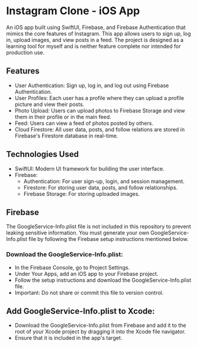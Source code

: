 # Instagram Clone - iOS App

An iOS app built using SwiftUI, Firebase, and Firebase Authentication that mimics the core features of Instagram. This app allows users to sign up, log in, upload images, and view posts in a feed. The project is designed as a learning tool for myself and is neither feature complete nor intended for production use.

## Features
- User Authentication: Sign up, log in, and log out using Firebase Authentication.
- User Profiles: Each user has a profile where they can upload a profile picture and view their posts.
- Photo Upload: Users can upload photos to Firebase Storage and view them in their profile or in the main feed.
- Feed: Users can view a feed of photos posted by others.
- Cloud Firestore: All user data, posts, and follow relations are stored in Firebase's Firestore database in real-time.


## Technologies Used
- SwiftUI: Modern UI framework for building the user interface.
- Firebase:
  - Authentication: For user sign-up, login, and session management.
  - Firestore: For storing user data, posts, and follow relationships.
  - Firebase Storage: For storing uploaded images.
 
## Firebase
The GoogleService-Info.plist file is not included in this repository to prevent leaking sensitive information. You must generate your own GoogleService-Info.plist file by following the Firebase setup instructions mentioned below.
### Download the GoogleService-Info.plist:
- In the Firebase Console, go to Project Settings.
- Under Your Apps, add an iOS app to your Firebase project.
- Follow the setup instructions and download the GoogleService-Info.plist file.
- Important: Do not share or commit this file to version control.

## Add GoogleService-Info.plist to Xcode:
- Download the GoogleService-Info.plist from Firebase and add it to the root of your Xcode project by dragging it into the Xcode file navigator.
- Ensure that it is included in the app's target.

